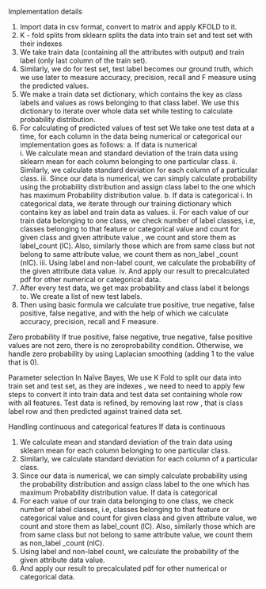 
Implementation details 
1. Import data in csv format, convert to matrix and apply KFOLD to it. 
2. K - fold splits from sklearn splits the data into train set and test set with their indexes 
3. We take train data (containing all the attributes with output) and train label (only last column of the train set). 
4. Similarly, we do for test set, test label becomes our ground truth, which we use later to measure accuracy, precision, recall and F measure using the predicted values.
5. We make a train data set dictionary, which contains the key as class labels and values as rows belonging to that class label. We use this dictionary to iterate over whole data set while testing to calculate probability distribution. 
6. For calculating of predicted values of test set  We take one test data at a time, for each column in the data being numerical or categorical our implementation goes as follows: 
  a. If data is numerical  
    i. We calculate mean and standard deviation of the train data using sklearn mean for each column belonging to one particular class. 
    ii. Similarly, we calculate standard deviation for each column of a particular class. 
    iii. Since our data is numerical, we can simply calculate probability using the probability distribution and assign class label to the one which has maximum Probability distribution value. 
  b. If data is categorical 
    i. In categorical data, we iterate through our training dictionary which contains key as label and train data as values. 
    ii. For each value of our train data belonging to one class, we check number of label classes, i.e, classes belonging to that feature or categorical value and count for given class and given attribute value , we count and store them as label_count (lC). Also, similarly those which are from same class but not belong to same attribute value, we count them as non_label _count (nlC). 
    iii. Using label and non-label count, we calculate the probability of the given attribute data value. 
    iv. And apply our result to precalculated pdf for other numerical or categorical data.
7. After every test data, we get max probability and class label it belongs to. We create a list of new test labels. 
8. Then using basic formula we calculate true positive, true negative, false positive, false negative, and with the help of which we calculate accuracy, precision, recall and F measure. 

Zero probability 
If true positive, false negative, true negative, false positive values are not zero, there is no zeroprobability condition. 
Otherwise, we handle zero probability by using Laplacian smoothing (adding 1 to the value that is 0). 
 

Parameter selection 
In Naïve Bayes, We use K Fold to split our data into train set and test set, as they are indexes , we need to need to apply few steps to convert it into train data and test data set containing whole row with all features. 
Test data is refined, by removing last row , that is class label row and then predicted against  trained data set. 

Handling continuous and categorical features 
If data is continuous 
  1. We calculate mean and standard deviation of the train data using sklearn mean for each column belonging to one particular class. 
  2. Similarly, we calculate standard deviation for each column of a particular class. 
  3. Since our data is numerical, we can simply calculate probability using the probability distribution and assign class label to the one which has maximum Probability distribution value. 
If data is categorical 
  1. For each value of our train data belonging to one class, we check number of label classes, i.e, classes belonging to that feature or categorical value and count for given class and given attribute value, we count and store them as label_count (lC). Also, similarly those which are from same class but not belong to same attribute value, we count them as non_label _count (nlC). 
  2. Using label and non-label count, we calculate the probability of the given attribute data value. 
  3. And apply our result to precalculated pdf for other numerical or categorical data. 
